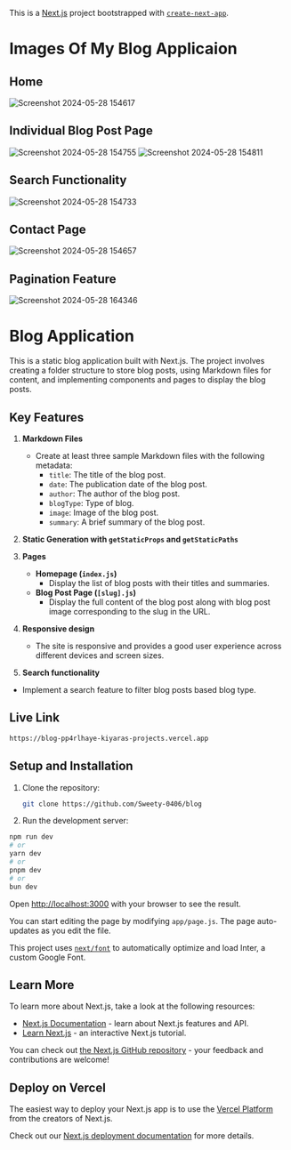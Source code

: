 This is a [Next.js](https://nextjs.org/) project bootstrapped with [`create-next-app`](https://github.com/vercel/next.js/tree/canary/packages/create-next-app).


# Images Of My Blog Applicaion

## Home
![Screenshot 2024-05-28 154617](https://github.com/Sweety-0406/blog/assets/141710927/0f5cef1b-e10b-4ca4-aef3-ad9a21c4ad92)

## Individual Blog Post Page
![Screenshot 2024-05-28 154755](https://github.com/Sweety-0406/blog/assets/141710927/4ff510d1-df19-44c5-acbe-c64b824a8940)
![Screenshot 2024-05-28 154811](https://github.com/Sweety-0406/blog/assets/141710927/95c68c92-db89-4ef5-abb2-15eec7e292e3)

## Search Functionality
![Screenshot 2024-05-28 154733](https://github.com/Sweety-0406/blog/assets/141710927/d626f4f9-fc9e-4d19-bbc5-c69fbdb821bb)

## Contact Page
![Screenshot 2024-05-28 154657](https://github.com/Sweety-0406/blog/assets/141710927/9e1a6eff-6250-4d1d-b716-dbc0e9e49301)

## Pagination Feature
![Screenshot 2024-05-28 164346](https://github.com/Sweety-0406/blog/assets/141710927/962c6323-e399-4e96-9980-3e0bc1dede6d)



# Blog Application

This is a static blog application built with Next.js. The project involves creating a folder structure to store blog posts, using Markdown files for content, and implementing components and pages to display the blog posts.

## Key Features

1. **Markdown Files**
   - Create at least three sample Markdown files with the following metadata:
     - `title`: The title of the blog post.
     - `date`: The publication date of the blog post.
     - `author`: The author of the blog post.
     - `blogType`: Type of blog.
     - `image`: Image of the blog post.
     - `summary`: A brief summary of the blog post.

2. **Static Generation with `getStaticProps` and `getStaticPaths`**


3. **Pages**
   - **Homepage (`index.js`)**
     - Display the list of blog posts with their titles and summaries.
   - **Blog Post Page (`[slug].js`)**
     - Display the full content of the blog post along with blog post image corresponding to the slug in the URL.

4. **Responsive design**
     - The site is responsive and provides a good user experience across different devices and screen sizes.

5. **Search functionality**
  - Implement a search feature to filter blog posts based blog type.
    
## Live Link
   ```sh
   https://blog-pp4rlhaye-kiyaras-projects.vercel.app

  ```

## Setup and Installation

1. Clone the repository:
   ```sh
   git clone https://github.com/Sweety-0406/blog


2. Run the development server:

```bash
npm run dev
# or
yarn dev
# or
pnpm dev
# or
bun dev
```

Open [http://localhost:3000](http://localhost:3000) with your browser to see the result.

You can start editing the page by modifying `app/page.js`. The page auto-updates as you edit the file.

This project uses [`next/font`](https://nextjs.org/docs/basic-features/font-optimization) to automatically optimize and load Inter, a custom Google Font.

## Learn More

To learn more about Next.js, take a look at the following resources:

- [Next.js Documentation](https://nextjs.org/docs) - learn about Next.js features and API.
- [Learn Next.js](https://nextjs.org/learn) - an interactive Next.js tutorial.

You can check out [the Next.js GitHub repository](https://github.com/vercel/next.js/) - your feedback and contributions are welcome!

## Deploy on Vercel

The easiest way to deploy your Next.js app is to use the [Vercel Platform](https://vercel.com/new?utm_medium=default-template&filter=next.js&utm_source=create-next-app&utm_campaign=create-next-app-readme) from the creators of Next.js.

Check out our [Next.js deployment documentation](https://nextjs.org/docs/deployment) for more details.
